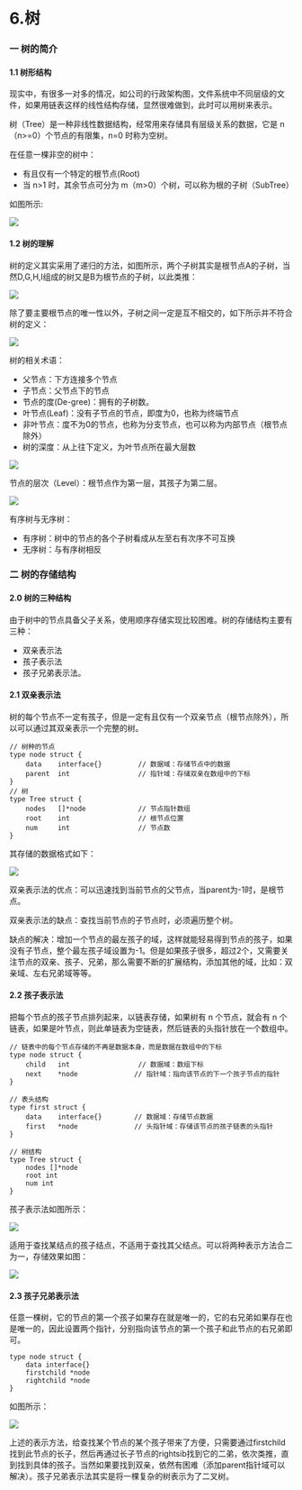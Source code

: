 # 6.树

### 一 树的简介

#### 1.1 树形结构

现实中，有很多一对多的情况，如公司的行政架构图，文件系统中不同层级的文件，如果用链表这样的线性结构存储，显然很难做到，此时可以用树来表示。

树（Tree）是一种非线性数据结构，经常用来存储具有层级关系的数据，它是 n（n&gt;=0）个节点的有限集，n=0 时称为空树。

在任意一棵非空的树中：

* 有且仅有一个特定的根节点\(Root\)
* 当 n&gt;1 时，其余节点可分为 m（m&gt;0）个树，可以称为根的子树（SubTree）

如图所示:  


![](https://github.com/overnote/over-algorithm/raw/master/images/structure/tree-01.png)

#### 1.2 树的理解

树的定义其实采用了递归的方法，如图所示，两个子树其实是根节点A的子树，当然D,G,H,I组成的树又是B为根节点的子树，以此类推：

![](https://github.com/overnote/over-algorithm/raw/master/images/structure/tree-02.png)

除了要主要根节点的唯一性以外，子树之间一定是互不相交的，如下所示并不符合树的定义：

![](https://github.com/overnote/over-algorithm/raw/master/images/structure/tree-03.png)

树的相关术语：

* 父节点：下方连接多个节点
* 子节点：父节点下的节点
* 节点的度\(De-gree\)：拥有的子树数。
* 叶节点\(Leaf\)：没有子节点的节点，即度为0，也称为终端节点
* 非叶节点：度不为0的节点，也称为分支节点，也可以称为内部节点（根节点除外）
* 树的深度：从上往下定义，为叶节点所在最大层数

![](https://github.com/overnote/over-algorithm/raw/master/images/structure/tree-04.png)

节点的层次（Level）：根节点作为第一层，其孩子为第二层。  


![](https://github.com/overnote/over-algorithm/raw/master/images/structure/tree-05.png)

有序树与无序树：

* 有序树：树中的节点的各个子树看成从左至右有次序不可互换
* 无序树：与有序树相反

### 二 树的存储结构

#### 2.0 树的三种结构

由于树中的节点具备父子关系，使用顺序存储实现比较困难。树的存储结构主要有三种：

* 双亲表示法
* 孩子表示法
* 孩子兄弟表示法。

#### 2.1 双亲表示法

树的每个节点不一定有孩子，但是一定有且仅有一个双亲节点（根节点除外），所以可以通过其双亲表示一个完整的树。

```text
// 树种的节点
type node struct {           
    data    interface{}         // 数据域：存储节点中的数据
    parent  int                 // 指针域：存储双亲在数组中的下标
}
// 树
type Tree struct {
    nodes   []*node             // 节点指针数组
    root    int                 // 根节点位置
    num     int                 // 节点数
}
```

其存储的数据格式如下： 

![](https://github.com/overnote/over-algorithm/raw/master/images/structure/tree-06.png)

双亲表示法的优点：可以迅速找到当前节点的父节点，当parent为-1时，是根节点。

双亲表示法的缺点：查找当前节点的子节点时，必须遍历整个树。

缺点的解决：增加一个节点的最左孩子的域，这样就能轻易得到节点的孩子，如果没有子节点，整个最左孩子域设置为-1。但是如果孩子很多，超过2个，又需要关注节点的双亲、孩子、兄弟，那么需要不断的扩展结构，添加其他的域，比如：双亲域、左右兄弟域等等。

#### 2.2 孩子表示法

把每个节点的孩子节点排列起来，以链表存储，如果树有 n 个节点，就会有 n 个链表，如果是叶节点，则此单链表为空链表，然后链表的头指针放在一个数组中。

```text
// 链表中的每个节点存储的不再是数据本身，而是数据在数组中的下标
type node struct {
    child   int                 // 数据域：数组下标
    next    *node              // 指针域：指向该节点的下一个孩子节点的指针
}

// 表头结构
type first struct {
    data    interface{}        // 数据域：存储节点数据
    first   *node              // 头指针域：存储该节点的孩子链表的头指针
}

// 树结构
type Tree struct {
    nodes []*node
    root int
    num int
}
```

孩子表示法如图所示：  


![](https://github.com/overnote/over-algorithm/raw/master/images/structure/tree-06-2.png)

适用于查找某结点的孩子结点，不适用于查找其父结点。可以将两种表示方法合二为一，存储效果如图：

![](https://github.com/overnote/over-algorithm/raw/master/images/structure/tree-06-3.png)

#### 2.3 孩子兄弟表示法

任意一棵树，它的节点的第一个孩子如果存在就是唯一的，它的右兄弟如果存在也是唯一的，因此设置两个指针，分别指向该节点的第一个孩子和此节点的右兄弟即可。

```text
type node struct {
    data interface{}
    firstchild *node
    rightchild *node
}
```

如图所示：

![](https://github.com/overnote/over-algorithm/raw/master/images/structure/tree-06-4.png)

上述的表示方法，给查找某个节点的某个孩子带来了方便，只需要通过firstchild找到此节点的长子，然后再通过长子节点的rightsib找到它的二弟，依次类推，直到找到具体的孩子。当然如果要找到双亲，依然有困难（添加parent指针域可以解决）。孩子兄弟表示法其实是将一棵复杂的树表示为了二叉树。

